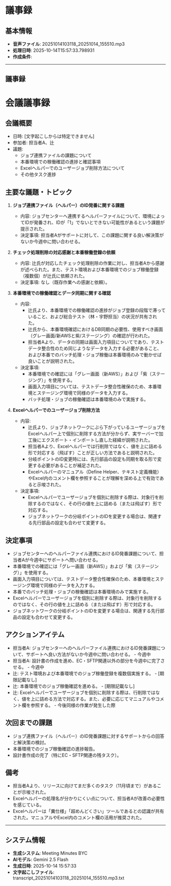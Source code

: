 # 議事録

## 基本情報

- **音声ファイル**: 20251014103118_20251014_155510.mp3
- **処理日時**: 2025-10-14T15:57:33.798931
- **作成条件**: 

---

## 議事録

# 会議議事録

## 会議概要
- 日時: [文字起こしからは特定できません]
- 参加者: 担当者A、辻
- 議題:
    - ジョブ連携ファイルの課題について
    - 本番環境での稼働確認の進捗と確認事項
    - Excelヘルパーでのユーザージョブ削除方法について
    - その他タスク進捗

## 主要な議題・トピック
1.  **ジョブ連携ファイル（ヘルパー）のID発番に関する課題**
    - 内容: ジョブセンターへ連携するヘルパーファイルについて、環境によってIDが発番され、IDが「1」でないとできない可能性があるという課題が提示された。
    - 決定事項: 担当者Aがサポートに対して、この課題に関する良い解決策がないか今週中に問い合わせる。

2.  **チェック処理削除の対応感謝と本番稼働登録の依頼**
    - 内容: 辻氏が対応したチェック処理削除の作業に対し、担当者Aから感謝が述べられた。また、テスト環境および本番環境でのジョブ稼働登録（複数個）が辻氏に依頼された。
    - 決定事項: なし（既存作業への感謝と依頼）。

3.  **本番環境での稼働確認とデータ同期に関する確認**
    - 内容:
        - 辻氏より、本番環境での稼働確認の進捗がジョブ登録の段階で滞っていること、および総合テスト（林・宇野担当）の状況が共有された。
        - 辻氏から、本番環境確認におけるDB同期の必要性、使用すべき画面（グレー画面/新AWSと紫/ステージング）の確認が行われた。
        - 担当者Aより、データの同期は画面入力項目についてであり、テストデータ整合性のため同じようなデータを入力する必要があること、および本番でのバッチ処理・ジョブ稼働は本番環境のみで動かせば良いことが説明された。
    - 決定事項:
        - 本番環境での確認には「グレー画面（新AWS）」および「紫（ステージング）」を使用する。
        - 画面入力項目については、テストデータ整合性確保のため、本番環境とステージング環境で同様のデータを入力する。
        - バッチ処理・ジョブの稼働確認は本番環境のみで実施する。

4.  **Excelヘルパーでのユーザージョブ削除方法**
    - 内容:
        - 辻氏より、ジョブネットワークにぶら下がっているユーザージョブをExcelヘルパー上で個別に削除する方法が分からず、実サーバーで加工後にエクスポート・インポートし直した経緯が説明された。
        - 担当者Aより、Excelヘルパーでは行削除ではなく、値を上に詰める形で対応する（飛ばす）ことが正しい方法であると説明された。
        - 分岐ポイントのID変更時には、先行部品の設定も同期を取る形で変更する必要があることが補足された。
        - Excelヘルパーのマニュアル（Define Helper、テキスト定義機能）やExcel内のコメント欄を参照することが理解を深める上で有効であると示唆された。
    - 決定事項:
        - Excelヘルパーでユーザージョブを個別に削除する際は、対象行を削除するのではなく、その行の値を上に詰める（または飛ばす）形で対応する。
        - ジョブネットワークの分岐ポイントのIDを変更する場合は、関連する先行部品の設定も合わせて変更する。

## 決定事項
- ジョブセンターへのヘルパーファイル連携におけるID発番課題について、担当者Aが今週中にサポートへ問い合わせる。
- 本番環境での確認には「グレー画面（新AWS）」および「紫（ステージング）」を使用する。
- 画面入力項目については、テストデータ整合性確保のため、本番環境とステージング環境で同様のデータを入力する。
- 本番でのバッチ処理・ジョブの稼働確認は本番環境のみで実施する。
- Excelヘルパーでユーザージョブを個別に削除する際は、対象行を削除するのではなく、その行の値を上に詰める（または飛ばす）形で対応する。
- ジョブネットワークの分岐ポイントのIDを変更する場合は、関連する先行部品の設定も合わせて変更する。

## アクションアイテム
- 担当者A: ジョブセンターへのヘルパーファイル連携におけるID発番課題について、サポートへ良い方法がないか今週中に問い合わせる。 - 今週中
- 担当者A: 設計書の作成を進め、EC・SFTP関連以外の部分を今週中に完了させる。 - 今週中
- 辻: テスト環境および本番環境でのジョブ稼働登録を複数個実施する。 - [期限記載なし]
- 辻: 本番環境でのジョブ稼働確認を進める。 - [期限記載なし]
- 辻: Excelヘルパーでユーザージョブを個別に削除する際は、行削除ではなく、値を上に詰める方法で対応する。また、必要に応じてマニュアルやコメント欄を参照する。 - 今後同様の作業が発生した際

## 次回までの課題
- ジョブ連携ファイル（ヘルパー）のID発番課題に対するサポートからの回答と解決策の検討。
- 本番環境でのジョブ稼働確認の進捗報告。
- 設計書作成の完了（特にEC・SFTP関連の残タスク）。

## 備考
- 担当者Aより、リリースに向けてまだ多くのタスク（11月頃まで）があることが示唆された。
- Excelヘルパーの処理名が分かりにくい点について、担当者Aが改善の必要性を感じている。
- Excelヘルパーは「糞仕様」「超めんどくさい」ツールであるとの認識が共有された。マニュアルやExcel内のコメント欄の活用が推奨された。

---

## システム情報

- **生成システム**: Meeting Minutes BYC
- **AIモデル**: Gemini 2.5 Flash
- **生成日時**: 2025-10-14 15:57:33
- **文字起こしファイル**: transcript_20251014103118_20251014_155510.mp3.txt

